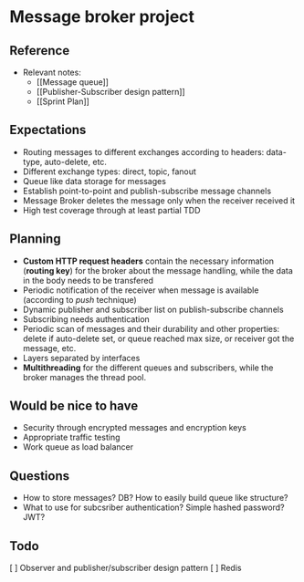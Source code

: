 # Message broker project

## Reference
- Relevant notes:
	- [[Message queue]]
	- [[Publisher-Subscriber design pattern]]
	- [[Sprint Plan]]

## Expectations 
- Routing messages to different exchanges according to headers: data-type, auto-delete, etc.
- Different exchange types: direct, topic, fanout
- Queue like data storage for messages
- Establish point-to-point and publish-subscribe message channels
- Message Broker deletes the message only when the receiver received it
- High test coverage through at least partial TDD

## Planning 
- __Custom HTTP request headers__ contain the necessary information (__routing key__) for the broker about the message handling, while the data in the body needs to be transfered
- Periodic notification of the receiver when message is available (according to _push_ technique)
- Dynamic publisher and subscriber list on publish-subscribe channels
- Subscribing needs authentication
- Periodic scan of messages and their durability and other properties:
delete if auto-delete set, or queue reached max size, or receiver got the message, etc.
- Layers separated by interfaces
- **Multithreading** for the different queues and subscribers, while the broker manages the thread pool.


## Would be nice to have
- Security through encrypted messages and encryption keys
- Appropriate traffic testing
- Work queue as load balancer

## Questions
- How to store messages? DB? How to easily build queue like structure?
- What to use for subcsriber authentication? Simple hashed password? JWT?

## Todo
[ ] Observer and publisher/subscriber design pattern
[ ] Redis